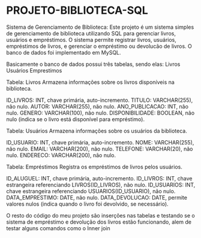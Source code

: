 # PROJETO-BIBLIOTECA-SQL
Sistema de Gerenciamento de Biblioteca:
Este projeto é um sistema simples de gerenciamento de biblioteca utilizando SQL para gerenciar livros, usuários e empréstimos. O sistema permite registrar livros, usuários, empréstimos de livros, e gerenciar o empréstimo ou devolucão de livros. O banco de dados foi implementado em MySQL.

Basicamente o banco de dados possui três tabelas, sendo elas:
Livros
Usuários
Emprestimos

Tabela: Livros
Armazena informações sobre os livros disponíveis na biblioteca.

ID_LIVROS: INT, chave primária, auto-incremento.
TITULO: VARCHAR(255), não nulo.
AUTOR: VARCHAR(255), não nulo.
ANO_PUBLICACAO: INT, não nulo.
GENERO: VARCHAR(100), não nulo.
DISPONIBILIDADE: BOOLEAN, não nulo (indica se o livro está disponível para empréstimo).

Tabela: Usuários
Armazena informações sobre os usuários da biblioteca.

ID_USUARIO: INT, chave primária, auto-incremento.
NOME: VARCHAR(255), não nulo.
EMAIL: VARCHAR(200), não nulo.
TELEFONE: VARCHAR(20), não nulo.
ENDERECO: VARCHAR(200), não nulo.

Tabela: Empréstimos
Registra os empréstimos de livros pelos usuários.

ID_ALUGUEL: INT, chave primária, auto-incremento.
ID_LIVROS: INT, chave estrangeira referenciando LIVROS(ID_LIVROS), não nulo.
ID_USUARIOS: INT, chave estrangeira referenciando USUARIOS(ID_USUARIO), não nulo.
DATA_EMPRESTIMO: DATE, não nulo.
DATA_DEVOLUCAO: DATE, permite valores nulos (indica quando o livro foi devolvido, se necessário).

O resto do código do meu projeto são inserções nas tabelas e testando se o sistema de empréstimo e devolução dos livros estão funcionando, alem de testar alguns comandos como o Inner join
